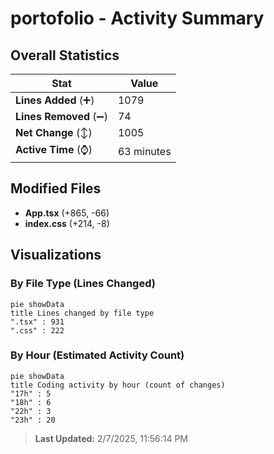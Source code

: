 # portofolio - Activity Summary 

## Overall Statistics

| Stat                   | Value                                                             |
| ---------------------- | ----------------------------------------------------------------- |
| **Lines Added** (➕)   | 1079                                          |
| **Lines Removed** (➖) | 74                                        |
| **Net Change** (↕)    | 1005                |
| **Active Time** (⌚)   | 63 minutes |


## Modified Files
- **App.tsx** (+865, -66)
- **index.css** (+214, -8)

## Visualizations

### By File Type (Lines Changed)

```mermaid
pie showData
title Lines changed by file type
".tsx" : 931
".css" : 222
```

### By Hour (Estimated Activity Count)

```mermaid
pie showData
title Coding activity by hour (count of changes)
"17h" : 5
"18h" : 6
"22h" : 3
"23h" : 20
```


> **Last Updated:** 2/7/2025, 11:56:14 PM